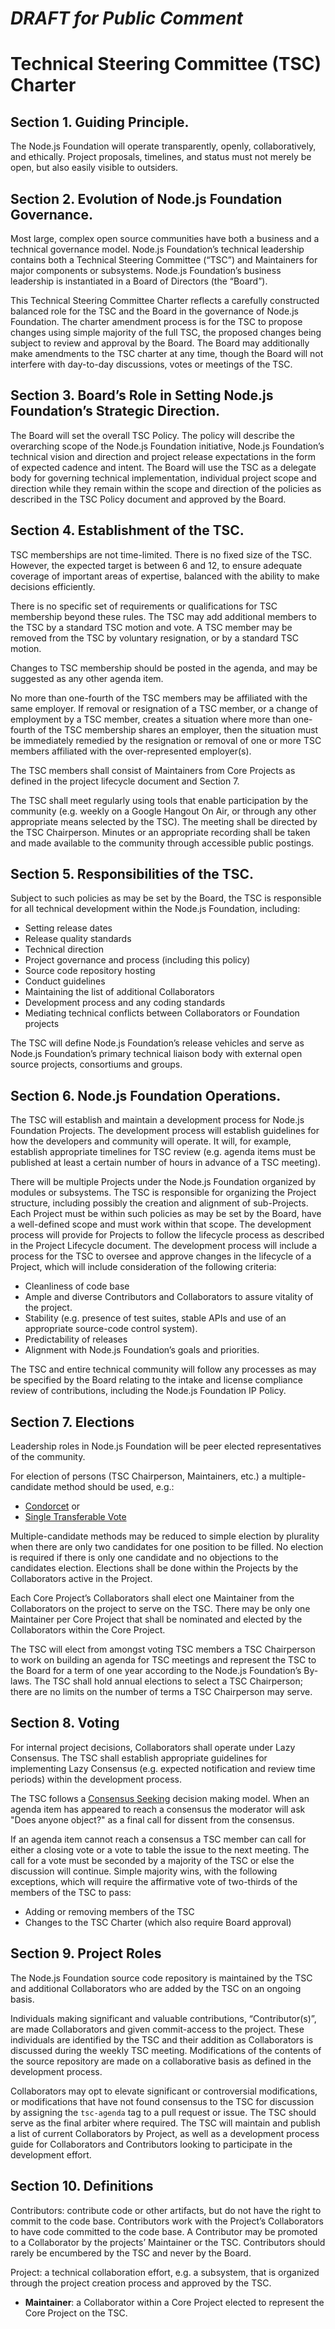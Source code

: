 # ***DRAFT for Public Comment***

# Technical Steering Committee (TSC) Charter

## Section 1. Guiding Principle.  

The Node.js Foundation will operate transparently, openly, collaboratively, and ethically. Project proposals, timelines, and status must not merely be open, but also easily visible to outsiders.

## Section 2. Evolution of Node.js Foundation Governance.

Most large, complex open source communities have both a business and a technical governance model. Node.js Foundation’s technical leadership contains both a Technical Steering Committee (“TSC”) and Maintainers for major components or subsystems. Node.js Foundation’s business leadership is instantiated in a Board of Directors (the “Board”).  

This Technical Steering Committee Charter reflects a carefully constructed balanced role for the TSC and the Board in the governance of Node.js Foundation. The charter amendment process is for the TSC to propose changes using simple majority of the full TSC, the proposed changes being subject to review and approval by the Board. The Board may additionally make amendments to the TSC charter at any time, though the Board will not interfere with day-to-day discussions, votes or meetings of the TSC.

## Section 3. Board’s Role in Setting Node.js Foundation’s Strategic Direction.  

The Board will set the overall TSC Policy. The policy will describe the overarching scope of the Node.js Foundation initiative, Node.js Foundation’s technical vision and direction and project release expectations in the form of expected cadence and intent. The Board will use the TSC as a delegate body for governing technical implementation, individual project scope and direction while they remain within the scope and direction of the policies as described in the TSC Policy document and approved by the Board.

## Section 4. Establishment of the TSC.  

TSC memberships are not time-limited. There is no fixed size of the TSC. However, the expected target is between 6 and 12, to ensure adequate coverage of important areas of expertise, balanced with the ability to make decisions efficiently.

There is no specific set of requirements or qualifications for TSC membership beyond these rules. The TSC may add additional members to the TSC by a standard TSC motion and vote.  A TSC member may be removed from the TSC by voluntary resignation, or by a standard TSC motion.

Changes to TSC membership should be posted in the agenda, and may be suggested as any other agenda item.

No more than one-fourth of the TSC members may be affiliated with the same employer. If removal or resignation of a TSC member, or a change of employment by a TSC member, creates a situation where more than one-fourth of the TSC membership shares an employer, then the situation must be immediately remedied by the resignation or removal of one or more TSC members affiliated with the over-represented employer(s).

The TSC members shall consist of Maintainers from Core Projects as defined in the project lifecycle document and Section 7.

The TSC shall meet regularly using tools that enable participation by the community (e.g. weekly on a Google Hangout On Air, or through any other appropriate means selected by the TSC). The meeting shall be directed by the TSC Chairperson. Minutes or an appropriate recording shall be taken and made available to the community through accessible public postings.

## Section 5. Responsibilities of the TSC.  

Subject to such policies as may be set by the Board, the TSC is responsible for all technical development within the Node.js Foundation, including:

* Setting release dates
* Release quality standards
* Technical direction
* Project governance and process (including this policy)
* Source code repository hosting
* Conduct guidelines
* Maintaining the list of additional Collaborators
* Development process and any coding standards
* Mediating technical conflicts between Collaborators or Foundation projects

The TSC will define Node.js Foundation’s release vehicles and serve as Node.js Foundation’s primary technical liaison body with external open source projects, consortiums and groups.

## Section 6. Node.js Foundation Operations.

The TSC will establish and maintain a development process for Node.js Foundation Projects. The development process will establish guidelines for how the developers and community will operate. It will, for example, establish appropriate timelines for TSC review (e.g. agenda items must be published at least a certain number of hours in advance of a TSC meeting).

There will be multiple Projects under the Node.js Foundation organized by modules or subsystems. The TSC is responsible for organizing the Project structure, including possibly the creation and alignment of sub-Projects. Each Project must be within such policies as may be set by the Board, have a well-defined scope and must work within that scope. The development process will provide for Projects to follow the lifecycle process as described in the Project Lifecycle document. The development process will include a process for the TSC to oversee and approve changes in the lifecycle of a Project, which will include consideration of the following criteria:

* Cleanliness of code base
* Ample and diverse Contributors and Collaborators to assure vitality of the project.
* Stability (e.g. presence of test suites, stable APIs and use of an appropriate source-code control system).
* Predictability of releases
* Alignment with Node.js Foundation’s goals and priorities.

The TSC and entire technical community will follow any processes as may be specified by the Board relating to the intake and license compliance review of contributions, including the Node.js Foundation IP Policy.

## Section 7. Elections

Leadership roles in Node.js Foundation will be peer elected representatives of the community.

For election of persons (TSC Chairperson, Maintainers, etc.) a multiple-candidate method should be used, e.g.:

* [Condorcet](http://en.wikipedia.org/wiki/Condorcet_method) or
* [Single Transferable Vote](http://en.wikipedia.org/wiki/Single_transferable_vote)

Multiple-candidate methods may be reduced to simple election by plurality when there are only two candidates for one position to be filled. No election is required if there is only one candidate and no objections to the candidates election. Elections shall be done within the Projects by the Collaborators active in the Project.

Each Core Project’s Collaborators shall elect one Maintainer from the Collaborators on the project to serve on the TSC. There may be only one Maintainer per Core Project that shall be nominated and elected by the Collaborators within the Core Project.

The TSC will elect from amongst voting TSC members a TSC Chairperson to work on building an agenda for TSC meetings and represent the TSC to the Board for a term of one year according to the Node.js Foundation’s By-laws. The TSC shall hold annual elections to select a TSC Chairperson; there are no limits on the number of terms a TSC Chairperson may serve.

## Section 8. Voting

For internal project decisions, Collaborators shall operate under Lazy Consensus. The TSC shall establish appropriate guidelines for implementing Lazy Consensus (e.g. expected notification and review time periods) within the development process.

The TSC follows a [Consensus Seeking](http://en.wikipedia.org/wiki/Consensus-seeking_decision-making) decision making model. When an agenda item has appeared to reach a consensus the moderator will ask "Does anyone object?" as a final call for dissent from the consensus.

If an agenda item cannot reach a consensus a TSC member can call for either a closing vote or a vote to table the issue to the next meeting. The call for a vote must be seconded by a majority of the TSC or else the discussion will continue. Simple majority wins, with the following exceptions, which will require the affirmative vote of two-thirds of the members of the TSC to pass:

* Adding or removing members of the TSC
* Changes to the TSC Charter (which also require Board approval)

## Section 9. Project Roles

The Node.js Foundation source code repository is maintained by the TSC and additional Collaborators who are added by the TSC on an ongoing basis.

Individuals making significant and valuable contributions, “Contributor(s)”, are made Collaborators and given commit-access to the project. These individuals are identified by the TSC and their addition as Collaborators is discussed during the weekly TSC meeting. Modifications of the contents of the source repository are made on a collaborative basis as defined in the development process.

Collaborators may opt to elevate significant or controversial modifications, or modifications that have not found consensus to the TSC for discussion by assigning the `tsc-agenda` tag to a pull request or issue. The TSC should serve as the final arbiter where required. The TSC will maintain and publish a list of current Collaborators by Project, as well as a development process guide for Collaborators and Contributors looking to participate in the development effort.

## Section 10. Definitions

Contributors: contribute code or other artifacts, but do not have the right to commit to the code base. Contributors work with the Project’s Collaborators to have code committed to the code base. A Contributor may be promoted to a Collaborator by the projects’ Maintainer or the TSC. Contributors should rarely be encumbered by the TSC and never by the Board.

Project: a technical collaboration effort, e.g. a subsystem, that is organized through the project creation process and approved by the TSC.

* **Maintainer**: a Collaborator within a Core Project elected to represent the Core Project on the TSC.

